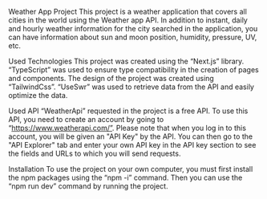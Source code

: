 Weather App Project
This project is a weather application that covers all cities in the world using the Weather app API. 
In addition to instant, daily and hourly weather information for the city searched in the application, you can have information about sun and moon position, humidity, pressure, UV, etc.

Used Technologies
This project was created using the “Next.js” library. 
“TypeScript” was used to ensure type compatibility in the creation of pages and components. 
The design of the project was created using “TailwindCss”. 
“UseSwr” was used to retrieve data from the API and easily optimize the data.

Used API
“WeatherApi” requested in the project is a free API. 
To use this API, you need to create an account by going to “https://www.weatherapi.com/”. 
Please note that when you log in to this account, you will be given an "API Key" by the API. 
You can then go to the "API Explorer" tab and enter your own API key in the API key section to see the fields and URLs to which you will send requests.

Installation
To use the project on your own computer, you must first install the npm packages using the “npm -i” command.
Then you can use the “npm run dev” command by running the project.
